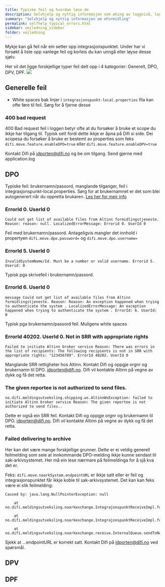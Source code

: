 ```yaml
---
title: Typiske feil og hvordan løse de
description: Selvhjelp og nyttig informasjon som øking av loggnivå, loggrullering, trafikkflyt mm. 
summary: "Selvhjelp og nyttig informasjon om eFormidling"
permalink: selfhelp_typical_errors.html
sidebar: veiledning_sidebar
folder: veiledning
---
```


Mykje kan gå feil når ein setter opp integrasjonspunktet. Under har vi forsøkt å liste opp vanlege feil og korleis du kan unngå eller løyse desse sjølv.

Her vil det ligge forskjellige typer feil delt opp i 4 kategorier: Generelt, DPO, DPV, DPF.
![](https://raw.githubusercontent.com/difi/move-integrasjonspunkt/gh-pages/resources/Under_construction.png)

## Generelle feil
- White spaces bak linjer i ```integrasjonspunkt-local.properties``` fila kan ofte føre til feil. Sørg for å fjerne desse

### 400 bad request
400 Bad request feil i loggen betyr ofte at du forsøker å bruke et scope du ikkje har tilgang til. Typisk sett fordi dette ikkje er åpna på Difi si side. Dei scopesa du forsøker å bruke er bestemt av properties som feks ```difi.move.feature.enableDPO=true``` eller ```difi.move.feature.enableDPV=true```
  
Kontakt Difi på <a href="mailto:idporten@difi.no">idporten@difi.no</a> og be om tilgang. Send gjerne med application.log 

## DPO 
Typiske feil: brukernamn/passord, manglande tilganger, feil i integrasjonspunkt-local.properties. Sørg for at brukernamnet er det som blei autogenerert når du oppretta brukaren. [Les her for meir info](https://difi.github.io/move-integrasjonspunkt/create_users.html#opprette-dpo-bruker-altinn-formidlingstjeneste)

### ErrorId 0. UserId 0
```Could not get list of available files from Altinn formidlingstjeneste. Reason: reason: null. LocalizedErrorMessage: Errorid 0. UserId 0```

Feil med brukernamn/passord. Antageligvis mangler det innhold i propertyen ```difi.move.dpo.password=``` og ```difi.move.dpo.username=```

### ErrorId 5. UserId 0
```InvalidSystemName/Id. Must be a number or valid username. Errorid 5. Userid: 0```

Typisk pga skrivefeil i brukernamn/passord. 

### ErrorId 6. UserId 0
```
message Could not get list of available files from Altinn formidlingstjeneste. Reason: Reason: An exception happened when trying to authenticate the system . LocalizedErrorMessage: An exception happened when trying to authenticate the system . ErrorId: 6. UserId: 0
```

Typisk pga brukernamn/passord feil. Muligens white spaces

### ErrorId 40202. UserId 0. Not in SRR with appropriate rights
```Failed to initiate Altinn broker service Reason: There was errors in the list of recipients: The following recipients is not in SRR with appropriate rights: "123456789". ErrorId 40202. UserId 0```

Manglande SRR rettigheter hos Altinn. Kontakt Difi og oppgje orgnr og brukernamn til DPO. <a href="mailto:idporten@difi.no">idporten@difi.no</a>. Difi vil kontakte Altinn på vegne av dykk og få det retta.

### The given reportee is not authorized to send files.
```no.difi.meldingsutveksling.shipping.ws.AltinnWsException: failed to initiate Altinn broker service Reason: The given reportee is not authorized to send files..```

Dette er også ein SRR feil. Kontakt Difi og oppgje orgnr og brukernamn til DPO. <a href="mailto:idporten@difi.no">idporten@difi.no</a>. Difi vil kontakte Altinn på vegne av dykk og få det retta.

### Failed delivering to archive
Her kan det være mange forskjellige grunner. Dette er ei veldig generell feilmelding som seie at innkommande DPO-melding ikkje kunne sendast til sak-arkivsystemet. Her må ein lese nærmare på feilmeldinga for å sjå kva det er. 

Feks: ```difi.move.noarkSystem.endpointURL``` er ikkje satt eller er feil og integrasjonspunktet får ikkje koble til sak-arkivsystemet. Det kan kan feks være ei slik feilmelding:

```
Caused by: java.lang.NullPointerException: null

    at no.difi.meldingsutveksling.noarkexchange.IntegrajonspunktReceiveImpl.forwardToNoarkSystemAndSendReceipts(IntegrajonspunktReceiveImpl.java:172)

    at no.difi.meldingsutveksling.noarkexchange.IntegrajonspunktReceiveImpl.forwardToNoarkSystem(IntegrajonspunktReceiveImpl.java:148)

    at no.difi.meldingsutveksling.noarkexchange.receive.InternalQueue.sendToNoarkSystem(InternalQueue.java:317)
```
Sjekk at ...endpointURL er korrekt satt. Kontakt Difi på <a href="mailto:idporten@difi.no">idporten@difi.no</a> ved spørsmål.

## DPV

## DPF

